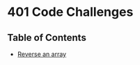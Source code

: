 # 401 Code Challenges


## Table of Contents

* [Reverse an array](https://github.com/ruwaid-401-advanced-javascript/data-structures-and-algorithms/tree/array-reverse)


